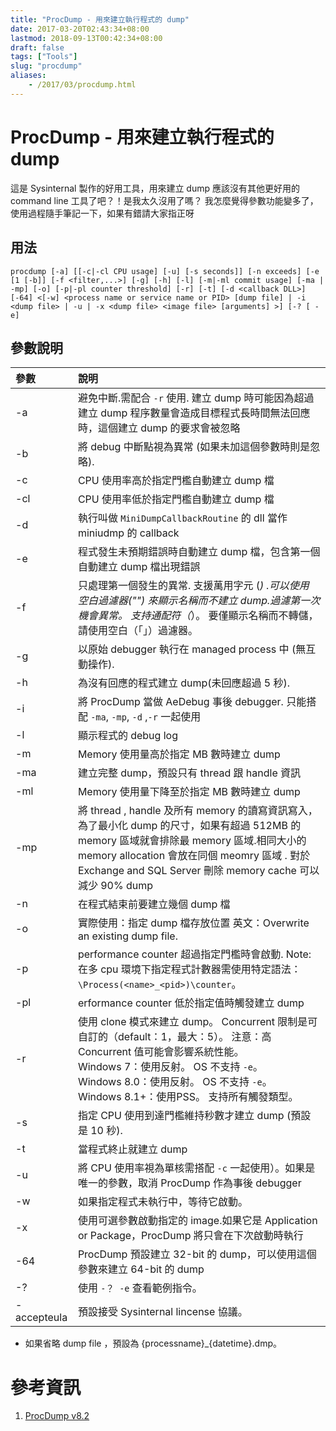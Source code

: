 ```yaml
---
title: "ProcDump - 用來建立執行程式的 dump"
date: 2017-03-20T02:43:34+08:00
lastmod: 2018-09-13T00:42:34+08:00
draft: false
tags: ["Tools"]
slug: "procdump"
aliases:
    - /2017/03/procdump.html
---
```

# ProcDump - 用來建立執行程式的 dump
這是 Sysinternal 製作的好用工具，用來建立 dump 應該沒有其他更好用的 command line 工具了吧？！是我太久沒用了嗎？  我怎麼覺得參數功能變多了，使用過程隨手筆記一下，如果有錯請大家指正呀


## 用法

```
procdump [-a] [[-c|-cl CPU usage] [-u] [-s seconds]] [-n exceeds] [-e [1 [-b]] [-f <filter,...>] [-g] [-h] [-l] [-m|-ml commit usage] [-ma | -mp] [-o] [-p|-pl counter threshold] [-r] [-t] [-d <callback DLL>] [-64] <[-w] <process name or service name or PID> [dump file] | -i <dump file> | -u | -x <dump file> <image file> [arguments] >] [-? [ -e]
```

## 參數說明

參數|說明
:---|:---
-a|	避免中斷.需配合 `-r` 使用. 建立 dump 時可能因為超過建立 dump 程序數量會造成目標程式長時間無法回應時，這個建立 dump 的要求會被忽略
-b|	將 debug 中斷點視為異常 (如果未加這個參數時則是忽略).
-c|	CPU 使用率高於指定門檻自動建立 dump 檔
-cl|CPU 使用率低於指定門檻自動建立 dump 檔
-d|	執行叫做 `MiniDumpCallbackRoutine` 的 dll 當作 miniudmp 的 callback
-e|	程式發生未預期錯誤時自動建立 dump 檔，包含第一個自動建立 dump 檔出現錯誤
-f|	只處理第一個發生的異常. 支援萬用字元 (*) .可以使用 空白過濾器("") 來顯示名稱而不建立 dump.過濾第一次機會異常。 支持通配符（*）。 要僅顯示名稱而不轉儲，請使用空白（「」）過濾器。
-g|	以原始 debugger 執行在 managed process 中 (無互動操作).
-h|	為沒有回應的程式建立 dump(未回應超過 5 秒).
-i|	將 ProcDump 當做 AeDebug 事後 debugger. 只能搭配 `-ma`, `-mp`, `-d` ,`-r` 一起使用
-l|	顯示程式的 debug log
-m|	Memory 使用量高於指定 MB 數時建立 dump
-ma|建立完整 dump，預設只有 thread 跟 handle 資訊
-ml|Memory 使用量下降至於指定 MB 數時建立 dump
-mp|將 thread , handle 及所有 memory 的讀寫資訊寫入，為了最小化 dump 的尺寸，如果有超過 512MB 的 memory 區域就會排除最 memory 區域.相同大小的 memory allocation 會放在同個 meomry 區域 . 對於 Exchange and SQL Server 刪除 memory cache 可以減少 90% dump 
-n|	在程式結束前要建立幾個 dump 檔
-o|	實際使用：指定 dump 檔存放位置 英文：Overwrite an existing dump file.
-p|	performance counter 超過指定門檻時會啟動. Note: 在多 cpu 環境下指定程式計數器需使用特定語法：`\Process(<name>_<pid>)\counter`。 
-pl|erformance counter 低於指定值時觸發建立 dump
-r|使用 clone 模式來建立 dump。 Concurrent 限制是可自訂的（default：1，最大：5）。 注意：高 Concurrent 值可能會影響系統性能。<br/>Windows 7：使用反射。 OS 不支持 `-e`。<br/>Windows 8.0：使用反射。 OS 不支持 `-e`。<br/>Windows 8.1+：使用PSS。 支持所有觸發類型。
-s|	指定 CPU 使用到達門檻維持秒數才建立 dump (預設是 10 秒).
-t|	當程式終止就建立 dump
-u|	將 CPU 使用率視為單核需搭配 `-c` 一起使用）。如果是唯一的參數，取消 ProcDump 作為事後 debugger
-w|	如果指定程式未執行中，等待它啟動。
-x|	使用可選參數啟動指定的 image.如果它是 Application or Package，ProcDump 將只會在下次啟動時執行
-64|ProcDump 預設建立 32-bit 的 dump，可以使用這個參數來建立 64-bit 的 dump
-?|	使用 `-？ -e` 查看範例指令。
-accepteula|預設接受 Sysinternal lincense 協議。

* 如果省略 dump file ，預設為 {processname}_{datetime}.dmp。

# 參考資訊
1. [ProcDump v8.2](https://technet.microsoft.com/en-us/sysinternals/dd996900.aspx)
